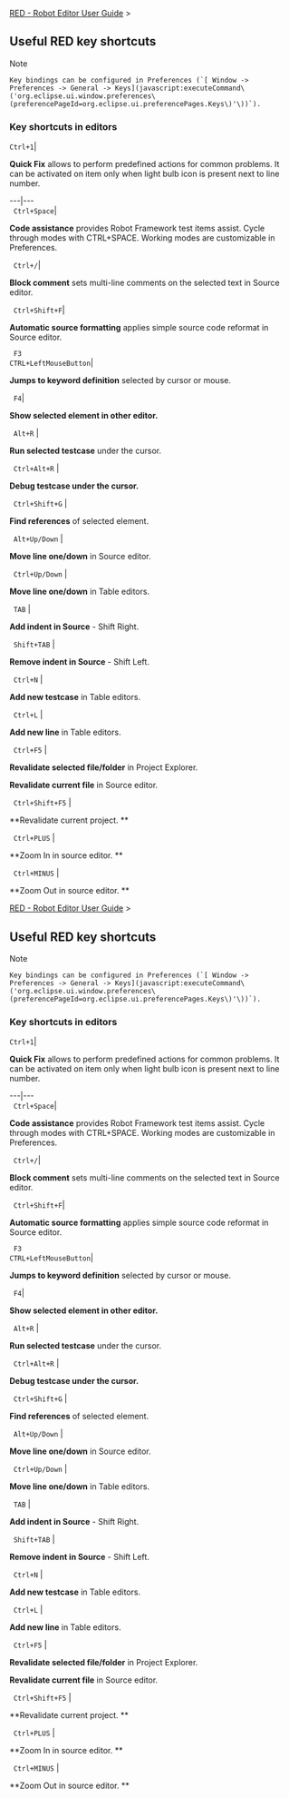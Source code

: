 [RED - Robot Editor User Guide](http://nokia.github.io/RED/help/index.md) >

## Useful RED key shortcuts

Note

    Key bindings can be configured in Preferences (`[ Window -> Preferences -> General -> Keys](javascript:executeCommand\('org.eclipse.ui.window.preferences\(preferencePageId=org.eclipse.ui.preferencePages.Keys\)'\))`).

### Key shortcuts in editors

`Ctrl+1`|

 **Quick Fix** allows to perform predefined actions for common problems. It
can be activated on item only when light bulb icon is present next to line
number.  
  
---|---  
` Ctrl+Space`|

 **Code assistance** provides Robot Framework test items assist. Cycle through
modes with CTRL+SPACE. Working modes are customizable in Preferences.  
  
` Ctrl+/`|

 **Block comment** sets multi-line comments on the selected text in Source
editor.  
  
` Ctrl+Shift+F`|

 **Automatic source formatting** applies simple source code reformat in Source
editor.  
  
` F3`  
`CTRL+LeftMouseButton`|

 **Jumps to keyword definition** selected by cursor or mouse.  
  
` F4`|

 **Show selected element in other editor.**  
  
` Alt+R` |

**Run selected testcase** under the cursor.  
  
` Ctrl+Alt+R` |

**Debug testcase under the cursor.**  
  
` Ctrl+Shift+G` |

**Find references** of selected element.  
  
` Alt+Up/Down` |

**Move line one/down** in Source editor.  
  
` Ctrl+Up/Down` |

**Move line one/down** in Table editors.  
  
` TAB` |

**Add indent in Source** \- Shift Right.  
  
` Shift+TAB` |

**Remove indent in Source** \- Shift Left.  
  
` Ctrl+N` |

**Add new testcase** in Table editors.  
  
` Ctrl+L` |

**Add new line** in Table editors.  
  
` Ctrl+F5` |

**Revalidate selected file/folder** in Project Explorer.

 **Revalidate current file** in Source editor.  
  
` Ctrl+Shift+F5` |

**Revalidate current project. **  
  
` Ctrl+PLUS` |

**Zoom In in source editor. **  
  
` Ctrl+MINUS` |

**Zoom Out in source editor. **

<p><a href="http://nokia.github.io/RED/help/index.md">RED - Robot Editor User Guide</a> &gt;</p>
<h2>Useful RED key shortcuts</h2>
<p>Note</p>
<pre><code>Key bindings can be configured in Preferences (`[ Window -&gt; Preferences -&gt; General -&gt; Keys](javascript:executeCommand\('org.eclipse.ui.window.preferences\(preferencePageId=org.eclipse.ui.preferencePages.Keys\)'\))`).
</code></pre>
<h3>Key shortcuts in editors</h3>
<p><code>Ctrl+1</code>|</p>
<p><strong>Quick Fix</strong> allows to perform predefined actions for common problems. It
can be activated on item only when light bulb icon is present next to line
number.</p>
<p>---|---<br />
<code> Ctrl+Space</code>|</p>
<p><strong>Code assistance</strong> provides Robot Framework test items assist. Cycle through
modes with CTRL+SPACE. Working modes are customizable in Preferences.</p>
<p><code> Ctrl+/</code>|</p>
<p><strong>Block comment</strong> sets multi-line comments on the selected text in Source
editor.</p>
<p><code> Ctrl+Shift+F</code>|</p>
<p><strong>Automatic source formatting</strong> applies simple source code reformat in Source
editor.</p>
<p><code> F3</code><br />
<code>CTRL+LeftMouseButton</code>|</p>
<p><strong>Jumps to keyword definition</strong> selected by cursor or mouse.</p>
<p><code> F4</code>|</p>
<p><strong>Show selected element in other editor.</strong></p>
<p><code> Alt+R</code> |</p>
<p><strong>Run selected testcase</strong> under the cursor.</p>
<p><code> Ctrl+Alt+R</code> |</p>
<p><strong>Debug testcase under the cursor.</strong></p>
<p><code> Ctrl+Shift+G</code> |</p>
<p><strong>Find references</strong> of selected element.</p>
<p><code> Alt+Up/Down</code> |</p>
<p><strong>Move line one/down</strong> in Source editor.</p>
<p><code> Ctrl+Up/Down</code> |</p>
<p><strong>Move line one/down</strong> in Table editors.</p>
<p><code> TAB</code> |</p>
<p><strong>Add indent in Source</strong> - Shift Right.</p>
<p><code> Shift+TAB</code> |</p>
<p><strong>Remove indent in Source</strong> - Shift Left.</p>
<p><code> Ctrl+N</code> |</p>
<p><strong>Add new testcase</strong> in Table editors.</p>
<p><code> Ctrl+L</code> |</p>
<p><strong>Add new line</strong> in Table editors.</p>
<p><code> Ctrl+F5</code> |</p>
<p><strong>Revalidate selected file/folder</strong> in Project Explorer.</p>
<p><strong>Revalidate current file</strong> in Source editor.</p>
<p><code> Ctrl+Shift+F5</code> |</p>
<p>**Revalidate current project. **</p>
<p><code> Ctrl+PLUS</code> |</p>
<p>**Zoom In in source editor. **</p>
<p><code> Ctrl+MINUS</code> |</p>
<p>**Zoom Out in source editor. **</p>
